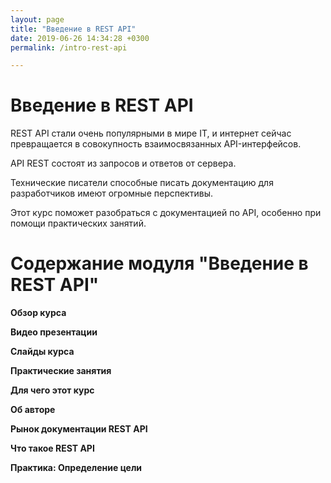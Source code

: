 ```yaml
---
layout: page
title: "Введение в REST API"
date: 2019-06-26 14:34:28 +0300
permalink: /intro-rest-api

---
```


# Введение в REST API

REST API стали очень популярными в мире IT, и интернет сейчас превращается в совокупность взаимосвязанных API-интерфейсов.

API REST состоят из запросов и ответов от сервера.

Технические писатели способные писать документацию для разработчиков имеют огромные перспективы.

Этот курс поможет разобраться с документацией по API, особенно при помощи практических занятий.

# Содержание модуля "Введение в REST API"

**Обзор курса**

**Видео презентации**

**Слайды курса**

**Практические занятия**

**Для чего этот курс**

**Об авторе**

**Рынок документации REST API**

**Что такое REST API**

**Практика: Определение цели**
